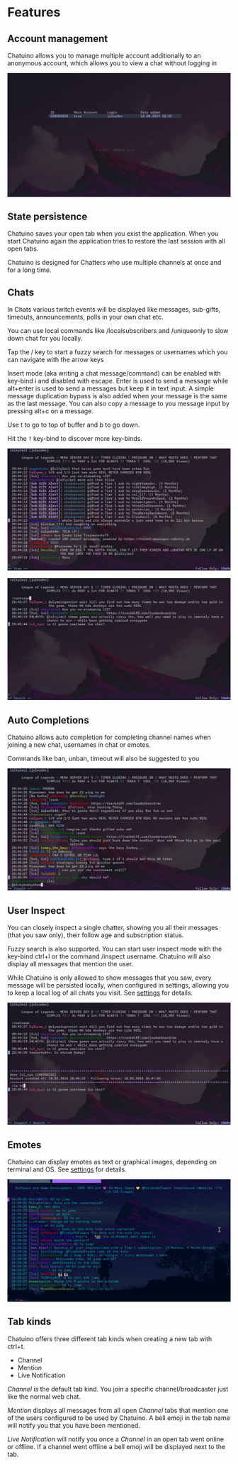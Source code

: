 # Features

## Account management

Chatuino allows you to manage multiple account additionally to an anonymous account, which allows you to view a chat without logging in

![Account UI](screenshot/account-ui.png)

## State persistence

Chatuino saves your open tab when you exist the application. When you start Chatuino again the application tries to restore the last session with all open tabs.

Chatuino is designed for Chatters who use multiple channels at once and for a long time.

## Chats

In Chats various twitch events will be displayed like messages, sub-gifts, timeouts, announcements, polls in your own chat etc.

You can use local commands like /localsubscribers and /uniqueonly to slow down chat for you locally.

Tap the / key to start a fuzzy search for messages or usernames which you can navigate with the arrow keys

Insert mode (aka writing a chat message/command) can be enabled with key-bind i and disabled with escape. Enter is used to send a message while alt+enter is used to send a messages but keep it in text input.
A simple message duplication bypass is also added when your message is the same as the last message.
You can also copy a message to you message input by pressing alt+c on a message.

Use t to go to top of buffer and b to go down.

Hit the `?` key-bind to discover more key-binds.

![Chat View](screenshot/chat-view.png)

![Search](screenshot/message-search.png)

## Auto Completions

Chatuino allows auto completion for completing channel names when joining a new chat, usernames in chat or emotes.

Commands like ban, unban, timeout will also be suggested to you

![Auto complete](screenshot/auto-completions.png)

## User Inspect

You can closely inspect a single chatter, showing you all their messages (that you saw only), their follow age and subscription status.

Fuzzy search is also supported. You can start user inspect mode with the key-bind ctrl+l or the command /inspect username. Chatuino will also display all messages that mention the user.

While Chatuino is only allowed to show messages that you saw, every message will be persisted locally, when configured in settings, allowing you to keep a local log of all chats you visit. See [settings](SETTINGS.md) for details.

![User Inspect](screenshot/message-log.png)

## Emotes

Chatuino can display emotes as text or graphical images, depending on terminal and OS. See [settings](SETTINGS.md) for details.

![Emotes](emote-demo.gif)

## Tab kinds

Chatuino offers three different tab kinds when creating a new tab with ctrl+t.

- Channel
- Mention
- Live Notification

*Channel* is the default tab kind. You join a specific channel/broadcaster just like the normal web chat.

*Mention* displays all messages from all open *Channel* tabs that mention one of the users configured to be used by Chatuino.
A bell emoji in the tab name will notify you that you have been mentioned.

*Live Notification* will notify you once a *Channel* in an open tab went online or offline. If a channel went offline a bell emoji will be displayed next to the tab.
